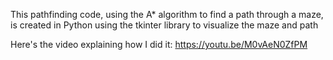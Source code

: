 This pathfinding code, using the A* algorithm to find a path through a maze, is created in Python using the tkinter library to visualize the maze and path

Here's the video explaining how I did it: https://youtu.be/M0vAeN0ZfPM

